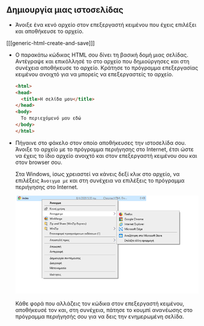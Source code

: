 ## Δημιουργία μιας ιστοσελίδας

- Άνοιξε ένα κενό αρχείο στον επεξεργαστή κειμένου που έχεις επιλέξει και αποθήκευσε το αρχείο.

[[[generic-html-create-and-save]]]

- Ο παρακάτω κώδικας HTML σου δίνει τη βασική δομή μιας σελίδας. Αντέγραψε και επικόλλησέ το στο αρχείο που δημιούργησες και στη συνέχεια αποθήκευσε το αρχείο. Κράτησε το πρόγραμμα επεξεργασίας κειμένου ανοιχτό για να μπορείς να επεξεργαστείς το αρχείο.

  ```html
  <html>
  <head>
    <title>Η σελίδα μου</title>
  </head>
  <body>
    Το περιεχόμενό μου εδώ
  </body>
  </html>
  ```

- Πήγαινε στο φάκελο στον οποίο αποθήκευσες την ιστοσελίδα σου. Άνοιξε το αρχείο με το πρόγραμμα περιήγησης στο Internet, έτσι ώστε να έχεις το ίδιο αρχείο ανοιχτό και στον επεξεργαστή κειμένου σου και στον browser σου.

  Στα Windows, ίσως χρειαστεί να κάνεις δεξί κλικ στο αρχείο, να επιλέξεις `Άνοιγμα με` και στη συνέχεια να επιλέξεις το πρόγραμμα περιήγησης στο Internet.

  ![Άνοιγμα με το πρόγραμμα περιήγησης](images/open-with-browser.png)

  Κάθε φορά που αλλάζεις τον κώδικα στον επεξεργαστή κειμένου, αποθήκευσέ τον και, στη συνέχεια, πάτησε το κουμπί ανανέωσης στο πρόγραμμα περιήγησής σου για να δεις την ενημερωμένη σελίδα.
